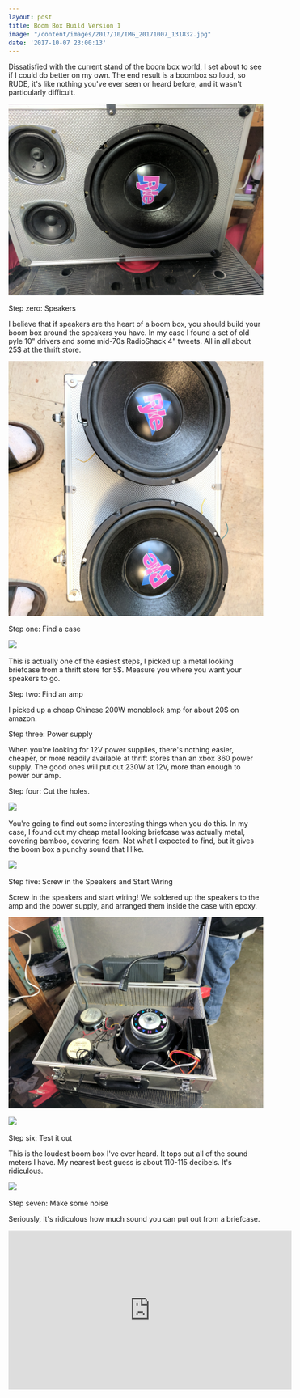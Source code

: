 ```yaml
---
layout: post
title: Boom Box Build Version 1
image: "/content/images/2017/10/IMG_20171007_131832.jpg"
date: '2017-10-07 23:00:13'
---
```


Dissatisfied with the current stand of the boom box world, I set about to see if I could do better on my own. The end result is a boombox so loud, so RUDE, it's like nothing you've ever seen or heard before, and it wasn't particularly difficult.

![](/content/images/2017/10/IMG_20171007_131832-1.jpg)

Step zero: Speakers

I believe that if speakers are the heart of a boom box, you should build your boom box around the speakers you have.  In my case I found a set of old pyle 10" drivers and some mid-70s RadioShack 4" tweets.  All in all about 25$ at the thrift store. 

![](/content/images/2017/10/IMG_20170909_140942_830.jpg)

Step one: Find a case

![](/content/images/2017/10/IMG_20171003_190429_545.jpg)

This is actually one of the easiest steps, I picked up a metal looking briefcase from a thrift store for 5$.  Measure you where you want your speakers to go. 

Step two: Find an amp

I picked up a cheap Chinese 200W monoblock amp for about 20$ on amazon.

Step three: Power supply

When you're looking for 12V power supplies, there's nothing easier, cheaper, or more readily available at thrift stores than an xbox 360 power supply.  The good ones will put out 230W at 12V, more than enough to power our amp. 

Step four: Cut the holes.

![](/content/images/2017/10/IMG_20171006_182927.jpg)

You're going to find out some interesting things when you do this.  In my case, I found out my cheap metal looking briefcase was actually metal, covering bamboo, covering foam.  Not what I expected to find, but it gives the boom box a punchy sound that I like.

![](/content/images/2017/10/IMG_20171006_185919.jpg)

Step five: Screw in the Speakers and Start Wiring

Screw in the speakers and start wiring!  We soldered up the speakers to the amp and the power supply, and arranged them inside the case with epoxy.

![](/content/images/2017/10/IMG_20171007_130138.jpg)

![](/content/images/2017/10/IMG_20171007_112050.jpg)

Step six: Test it out

This is the loudest boom box I've ever heard.  It tops out all of the sound meters I have.  My nearest best guess is about 110-115 decibels. It's ridiculous. 

![](/content/images/2017/10/IMG_20171007_130149.jpg)

Step seven: Make some noise

Seriously, it's ridiculous how much sound you can put out from a briefcase.

<iframe width="560" height="315" src="https://www.youtube.com/embed/86N1mY1RL5E" frameborder="0" allowfullscreen></iframe>